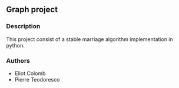 Graph project
-------------

### Description
This project consist of a stable marriage algorithm implementation in python.

### Authors
* Eliot Colomb
* Pierre Teodoresco